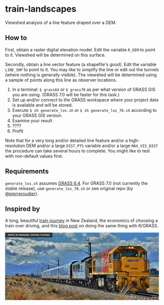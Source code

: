 train-landscapes
================

Viewshed analysis of a line feature draped over a DEM.

How to
------

First, obtain a raster digital elevation model. Edit the variable `R_DEM` to point to it. Viewshed will be determined on this surface.

Secondly, obtain a line vector feature (a shapefile's good). Edit the variable `LINE_SHP` to point to it. You may like to simplify the line or edit out the tunnels (where nothing is generally visible). The viewshed will be determined using a sample of points along this line as observer locations.

1. In a terminal: `$ grass64` or `$ grass70` as per what version of GRASS GIS you are using. (GRASS 7.0 will be faster for this task.)
2. Set up and/or connect to the GRASS workspace where your project data is available and will be stored.
3. Execute `$ sh generate_los.sh` *or* `$ sh generate_los_70.sh` according to your GRASS GIS version.
4. Examine your result
5. ????
6. Profit

Note that for a very long and/or detailed line feature and/or a high-resolution DEM and/or a large `DIST_PTS` variable and/or a large `MAX_VIS_DIST` the procedure can take several hours to complete. You might like to test with non-default values first.

Requirements
------------

`generate_los.sh` assumes [GRASS 6.4](http://grass.osgeo.org/). For GRASS 7.0 (not currently the stable release), use `generate_los_70.sh` or see original repo (by [@pierreroudier](https://github.com/pierreroudier)).

Inspired by
-----------

A long, beautiful [train journey](http://www.kiwirailscenic.co.nz/northern-explorer/) in New Zealand, the economics of choosing a train over driving, and this [blog post](http://datagistips.blogspot.co.nz/2011/09/on-road-with-r-grass-intervisibility.html) on doing the same thing with R/GRASS.

![Tranz Scenic's Northern Explorer, with the volcanic zone in the background](https://github.com/alpha-beta-soup/train-landscapes/blob/master/blog/img.jpg)
